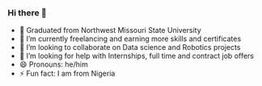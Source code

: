 ### Hi there 👋

- 🔭 Graduated from Northwest Missouri State University
- 🌱 I’m currently freelancing and earning more skills and certificates  
- 👯 I’m looking to collaborate on Data science and Robotics projects
- 🤔 I’m looking for help with Internships, full time and contract job offers 
- 😄 Pronouns: he/him
- ⚡ Fun fact: I am from Nigeria 

